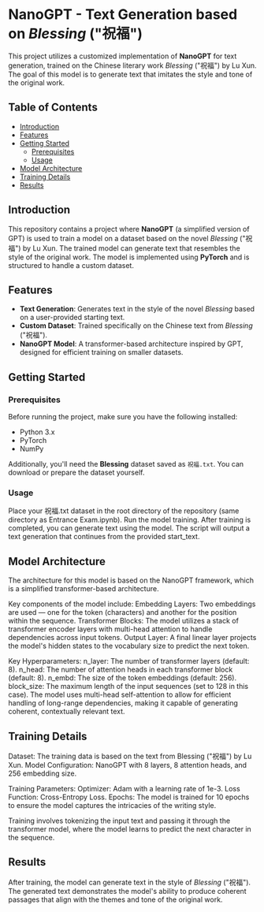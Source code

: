 # NanoGPT - Text Generation based on *Blessing* ("祝福")

This project utilizes a customized implementation of **NanoGPT** for text generation, trained on the Chinese literary work *Blessing* ("祝福") by Lu Xun. The goal of this model is to generate text that imitates the style and tone of the original work.

## Table of Contents
- [Introduction](#introduction)
- [Features](#features)
- [Getting Started](#getting-started)
  - [Prerequisites](#prerequisites)
  - [Usage](#usage)
- [Model Architecture](#model-architecture)
- [Training Details](#training-details)
- [Results](#results)

## Introduction

This repository contains a project where **NanoGPT** (a simplified version of GPT) is used to train a model on a dataset based on the novel *Blessing* ("祝福") by Lu Xun. The trained model can generate text that resembles the style of the original work. The model is implemented using **PyTorch** and is structured to handle a custom dataset.

## Features
- **Text Generation**: Generates text in the style of the novel *Blessing* based on a user-provided starting text.
- **Custom Dataset**: Trained specifically on the Chinese text from *Blessing* ("祝福").
- **NanoGPT Model**: A transformer-based architecture inspired by GPT, designed for efficient training on smaller datasets.
  
## Getting Started

### Prerequisites
Before running the project, make sure you have the following installed:
- Python 3.x
- PyTorch
- NumPy

Additionally, you'll need the **Blessing** dataset saved as `祝福.txt`. You can download or prepare the dataset yourself.

### Usage

Place your 祝福.txt dataset in the root directory of the repository (same directory as Entrance Exam.ipynb).
Run the model training.
After training is completed, you can generate text using the model.
The script will output a text generation that continues from the provided start_text.

## Model Architecture
The architecture for this model is based on the NanoGPT framework, which is a simplified transformer-based architecture.

Key components of the model include:
Embedding Layers: Two embeddings are used — one for the token (characters) and another for the position within the sequence.
Transformer Blocks: The model utilizes a stack of transformer encoder layers with multi-head attention to handle dependencies across input tokens.
Output Layer: A final linear layer projects the model's hidden states to the vocabulary size to predict the next token.

Key Hyperparameters:
n_layer: The number of transformer layers (default: 8).
n_head: The number of attention heads in each transformer block (default: 8).
n_embd: The size of the token embeddings (default: 256).
block_size: The maximum length of the input sequences (set to 128 in this case).
The model uses multi-head self-attention to allow for efficient handling of long-range dependencies, making it capable of generating coherent, contextually relevant text.

## Training Details
Dataset: The training data is based on the text from Blessing ("祝福") by Lu Xun.
Model Configuration: NanoGPT with 8 layers, 8 attention heads, and 256 embedding size.

Training Parameters:
Optimizer: Adam with a learning rate of 1e-3.
Loss Function: Cross-Entropy Loss.
Epochs: The model is trained for 10 epochs to ensure the model captures the intricacies of the writing style.

Training involves tokenizing the input text and passing it through the transformer model, where the model learns to predict the next character in the sequence.

## Results
After training, the model can generate text in the style of *Blessing* ("祝福").
The generated text demonstrates the model's ability to produce coherent passages that align with the themes and tone of the original work.
